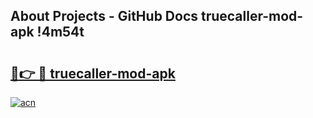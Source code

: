 ## About Projects - GitHub Docs truecaller-mod-apk !4m54t

# <h2><a href="https://andorid.site?title=truecaller-mod-apk&ref=19M">🔗👉 🔴 truecaller-mod-apk</a></h2>

[![acn](https://github.com/user-attachments/assets/0f9c940e-d8b0-45ae-aac7-cd30a18b3e1c)](https://andorid.site?title=truecaller-mod-apk&ref=19M)
